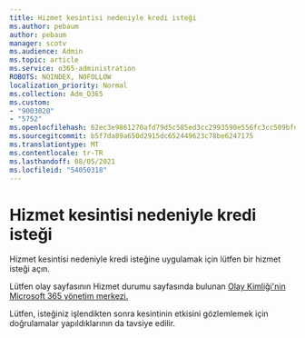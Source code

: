 ```yaml
---
title: Hizmet kesintisi nedeniyle kredi isteği
ms.author: pebaum
author: pebaum
manager: scotv
ms.audience: Admin
ms.topic: article
ms.service: o365-administration
ROBOTS: NOINDEX, NOFOLLOW
localization_priority: Normal
ms.collection: Adm_O365
ms.custom:
- "9003020"
- "5752"
ms.openlocfilehash: 62ec3e9861270afd79d5c585ed3cc2993590e556fc3cc509bfda3e5d28850f0c
ms.sourcegitcommit: b5f7da89a650d2915dc652449623c78be6247175
ms.translationtype: MT
ms.contentlocale: tr-TR
ms.lasthandoff: 08/05/2021
ms.locfileid: "54050318"
---
```

# <a name="credit-request-due-to-a-service-outage"></a>Hizmet kesintisi nedeniyle kredi isteği

Hizmet kesintisi nedeniyle kredi isteğine uygulamak için lütfen bir hizmet isteği açın.

Lütfen olay sayfasının Hizmet durumu sayfasında bulunan [Olay Kimliği'nin Microsoft 365 yönetim merkezi.](https://docs.microsoft.com/office365/enterprise/view-service-health)

Lütfen, isteğiniz işlendikten sonra kesintinin etkisini gözlemlemek için doğrulamalar yapıldıklarının da tavsiye edilir.
